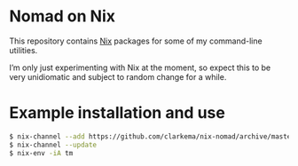 # Nomad on Nix

This repository contains [Nix](https://nixos.org/) packages for some of my
command-line utilities.

I’m only just experimenting with Nix at the moment, so expect this to be very
unidiomatic and subject to random change for a while.

# Example installation and use

```sh
$ nix-channel --add https://github.com/clarkema/nix-nomad/archive/master.tar.gz nomad
$ nix-channel --update
$ nix-env -iA tm
```
